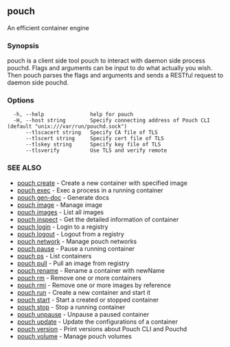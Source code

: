## pouch

An efficient container engine

### Synopsis

pouch is a client side tool pouch to interact with daemon side process pouchd. Flags and arguments can be input to do what actually you wish. Then pouch parses the flags and arguments and sends a RESTful request to daemon side pouchd.

### Options

```
  -h, --help               help for pouch
  -H, --host string        Specify connecting address of Pouch CLI (default "unix:///var/run/pouchd.sock")
      --tlscacert string   Specify CA file of TLS
      --tlscert string     Specify cert file of TLS
      --tlskey string      Specify key file of TLS
      --tlsverify          Use TLS and verify remote
```

### SEE ALSO

* [pouch create](pouch_create.md)	 - Create a new container with specified image
* [pouch exec](pouch_exec.md)	 - Exec a process in a running container
* [pouch gen-doc](pouch_gen-doc.md)	 - Generate docs
* [pouch image](pouch_image.md)	 - Manage image
* [pouch images](pouch_images.md)	 - List all images
* [pouch inspect](pouch_inspect.md)	 - Get the detailed information of container
* [pouch login](pouch_login.md)	 - Login to a registry
* [pouch logout](pouch_logout.md)	 - Logout from a registry
* [pouch network](pouch_network.md)	 - Manage pouch networks
* [pouch pause](pouch_pause.md)	 - Pause a running container
* [pouch ps](pouch_ps.md)	 - List containers
* [pouch pull](pouch_pull.md)	 - Pull an image from registry
* [pouch rename](pouch_rename.md)	 - Rename a container with newName
* [pouch rm](pouch_rm.md)	 - Remove one or more containers
* [pouch rmi](pouch_rmi.md)	 - Remove one or more images by reference
* [pouch run](pouch_run.md)	 - Create a new container and start it
* [pouch start](pouch_start.md)	 - Start a created or stopped container
* [pouch stop](pouch_stop.md)	 - Stop a running container
* [pouch unpause](pouch_unpause.md)	 - Unpause a paused container
* [pouch update](pouch_update.md)	 - Update the configurations of a container
* [pouch version](pouch_version.md)	 - Print versions about Pouch CLI and Pouchd
* [pouch volume](pouch_volume.md)	 - Manage pouch volumes


